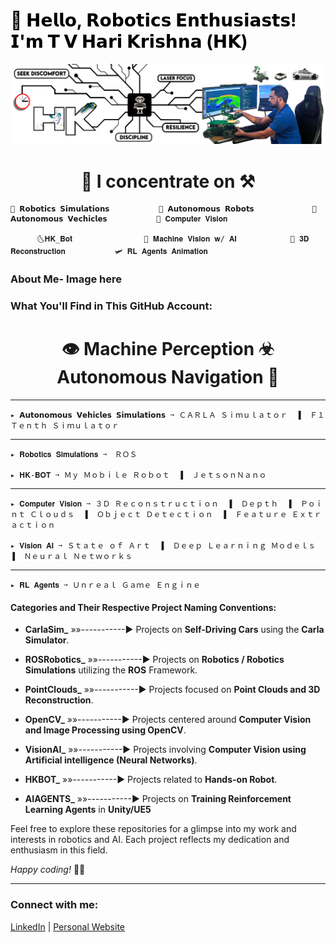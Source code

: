 <h1 style="color: black;">🤖 𝗛𝗲𝗹𝗹𝗼, 𝗥𝗼𝗯𝗼𝘁𝗶𝗰𝘀 𝗘𝗻𝘁𝗵𝘂𝘀𝗶𝗮𝘀𝘁𝘀! 𝗜'𝗺 𝗧 𝗩 𝗛𝗮𝗿𝗶 𝗞𝗿𝗶𝘀𝗵𝗻𝗮 (𝗛𝗞)</h1>

![Alt text for your image](LinedIN_Cover_picture_V4_GitHub.png)

<h1 align="center"> 🧠 I concentrate on ⚒ </h1>
                
    🤖 𝗥𝗼𝗯𝗼𝘁𝗶𝗰𝘀 𝗦𝗶𝗺𝘂𝗹𝗮𝘁𝗶𝗼𝗻𝘀           🚆 𝗔𝘂𝘁𝗼𝗻𝗼𝗺𝗼𝘂𝘀 𝗥𝗼𝗯𝗼𝘁𝘀             🚗 𝗔𝘂𝘁𝗼𝗻𝗼𝗺𝗼𝘂𝘀 𝗩𝗲𝗰𝗵𝗶𝗰𝗹𝗲𝘀           🚧 𝐂𝐨𝐦𝐩𝐮𝐭𝐞𝐫 𝐕𝐢𝐬𝐢𝐨𝐧 
    
          🌜𝐇𝐊_𝐁𝐨𝐭                🧠 𝐌𝐚𝐜𝐡𝐢𝐧𝐞 𝐕𝐢𝐬𝐢𝐨𝐧 𝐰/ 𝐀𝐈            🗾 𝟑𝐃 𝐑𝐞𝐜𝐨𝐧𝐬𝐭𝐫𝐮𝐜𝐭𝐢𝐨𝐧           🛩️ 𝐑𝐋 𝐀𝐠𝐞𝐧𝐭𝐬 𝐀𝐧𝐢𝐦𝐚𝐭𝐢𝐨𝐧

### About Me- Image here

### What You'll Find in This GitHub Account:
  <h1 align="center"> 👁️ Machine Perception ☣ Autonomous Navigation 🎢</h1>
  
  ------
    ▸ 𝗔𝘂𝘁𝗼𝗻𝗼𝗺𝗼𝘂𝘀 𝗩𝗲𝗵𝗶𝗰𝗹𝗲𝘀 𝗦𝗶𝗺𝘂𝗹𝗮𝘁𝗶𝗼𝗻𝘀 ➙ ＣＡＲＬＡ Ｓｉｍｕｌａｔｏｒ  ▐  Ｆ１ Ｔｅｎｔｈ Ｓｉｍｕｌａｔｏｒ
  ------
    ▸ 𝐑𝐨𝐛𝐨𝐭𝐢𝐜𝐬 𝐒𝐢𝐦𝐮𝐥𝐚𝐭𝐢𝐨𝐧𝐬 ➙　ＲＯＳ
   
    ▸ 𝐇𝐊-𝐁𝐎𝐓 ➙ Ｍｙ Ｍｏｂｉｌｅ Ｒｏｂｏｔ  ▐  ＪｅｔｓｏｎＮａｎｏ
  ------  
    ▸ 𝐂𝐨𝐦𝐩𝐮𝐭𝐞𝐫 𝐕𝐢𝐬𝐢𝐨𝐧 ➙ ３Ｄ Ｒｅｃｏｎｓｔｒｕｃｔｉｏｎ  ▐  Ｄｅｐｔｈ  ▐  Ｐｏｉｎｔ Ｃｌｏｕｄｓ  ▐  Ｏｂｊｅｃｔ Ｄｅｔｅｃｔｉｏｎ  ▐  Ｆｅａｔｕｒｅ Ｅｘｔｒａｃｔｉｏｎ

    ▸ 𝐕𝐢𝐬𝐢𝐨𝐧 𝐀𝐈 ➙ Ｓｔａｔｅ ｏｆ Ａｒｔ  ▐  Ｄｅｅｐ Ｌｅａｒｎｉｎｇ Ｍｏｄｅｌｓ  ▐  Ｎｅｕｒａｌ Ｎｅｔｗｏｒｋｓ
  ------
    ▸ 𝐑𝐋 𝐀𝐠𝐞𝐧𝐭𝐬 ➙ Ｕｎｒｅａｌ Ｇａｍｅ Ｅｎｇｉｎｅ
 

#### Categories and Their Respective Project Naming Conventions:

- **CarlaSim_**     »»-----------► Projects on **Self-Driving Cars** using the **Carla Simulator**.

- **ROSRobotics_**  »»-----------► Projects on **Robotics / Robotics Simulations** utilizing the **ROS** Framework.

- **PointClouds_**  »»-----------► Projects focused on **Point Clouds and 3D Reconstruction**.

- **OpenCV_**       »»-----------► Projects centered around **Computer Vision and Image Processing using OpenCV**.
    
- **VisionAI_**     »»-----------► Projects involving **Computer Vision using Artificial intelligence (Neural Networks)**.

- **HKBOT_**        »»-----------► Projects related to **Hands-on Robot**.

- **AIAGENTS_**     »»-----------► Projects on **Training Reinforcement Learning Agents** in **Unity/UE5**

Feel free to explore these repositories for a glimpse into my work and interests in robotics and AI. Each project reflects my dedication and enthusiasm in this field.

_Happy coding!_ 🚀🤖

---

### Connect with me:

[LinkedIn](#) | [Personal Website](#)
